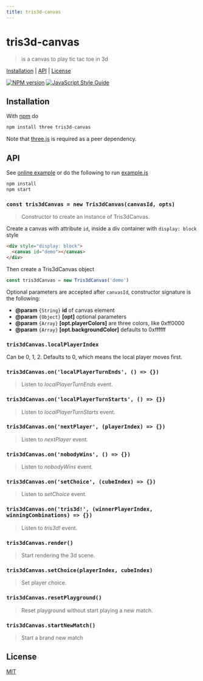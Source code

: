 ```yaml
---
title: tris3d-canvas
---
```

# tris3d-canvas

> is a canvas to play tic tac toe in 3d

[Installation](#installation) |
[API](#api) |
[License](#license)

[![NPM version](https://badge.fury.io/js/tris3d-canvas.svg)](http://badge.fury.io/js/tris3d-canvas)
[![JavaScript Style Guide](https://img.shields.io/badge/code_style-standard-brightgreen.svg)](https://standardjs.com)

## Installation

With [npm] do

```bash
npm install three tris3d-canvas
```

Note that [three.js](https://threejs.org/) is required as a peer dependency.

## API

See [online example][online_example] or do the following to run [example.js][example_js]

```bash
npm install
npm start
```

### `const tris3dCanvas = new Tris3dCanvas(canvasId, opts)`

> Constructor to create an instance of Tris3dCanvas.

Create a canvas with attribute `id`, inside a div container with `display: block` style

```html
<div style="display: block">
  <canvas id="demo"></canvas>
</div>
```

Then create a Tris3dCanvas object

```javascript
const tris3dCanvas = new Tris3dCanvas('demo')
```

Optional parameters are accepted after `canvasId`, constructor signature
is the following:

* **@param** `{String}` **id** of canvas element
* **@param** `{Object}` **[opt]** optional parameters
* **@param** `{Array}` **[opt.playerColors]** are three colors, like 0xff0000
* **@param** `{Array}` **[opt.backgroundColor]** defaults to 0xffffff

### `tris3dCanvas.localPlayerIndex`

Can be 0, 1, 2. Defaults to 0, which means the local player moves first.

### `tris3dCanvas.on('localPlayerTurnEnds', () => {})`

> Listen to *localPlayerTurnEnds* event.

### `tris3dCanvas.on('localPlayerTurnStarts', () => {})`

> Listen to *localPlayerTurnStarts* event.

### `tris3dCanvas.on('nextPlayer', (playerIndex) => {})`

> Listen to *nextPlayer* event.

### `tris3dCanvas.on('nobodyWins', () => {})`

> Listen to *nobodyWins* event.

### `tris3dCanvas.on('setChoice', (cubeIndex) => {})`

> Listen to *setChoice* event.

### `tris3dCanvas.on('tris3d!', (winnerPlayerIndex, winningCombinations) => {})`

> Listen to *tris3d!* event.

### `tris3dCanvas.render()`

> Start rendering the 3d scene.

### `tris3dCanvas.setChoice(playerIndex, cubeIndex)`

> Set player choice.

### `tris3dCanvas.resetPlayground()`

> Reset playground without start playing a new match.

### `tris3dCanvas.startNewMatch()`

> Start a brand new match

## License

[MIT](http://g14n.info/mit-license)

[example_js]: https://github.com/fibo/tris3d-canvas/blob/master/example.js
[npm]: https://npmjs.org/
[online_example]: http://g14n.info/tris3d-canvas/example
